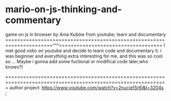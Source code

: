 # mario-on-js-thinking-and-commentary
game on js in browser by  Ania Kubów from youtube; learn and documentary 
======================================================================^^^===================================
I met good vidio on youtube and decide to learn code and documentary it.
i was beginner and everything extra interesting for me, and this was so cool so ...
Maybe i gonna add some fuctional or modifical code later,who knows?)


=============================================================================================================
author project: https://www.youtube.com/watch?v=2nucjefSr6I&t=3204s ;
